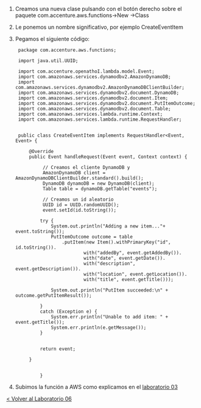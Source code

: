 
1. Creamos una nueva clase pulsando con el botón derecho sobre el paquete com.accenture.aws.functions->New ->Class
2. Le ponemos un nombre significativo, por ejemplo CreateEventItem
3. Pegamos el siguiente código:

	 

		package com.accenture.aws.functions;
	
		import java.util.UUID;
		
		import com.accenture.openathoI.lambda.model.Event;
		import com.amazonaws.services.dynamodbv2.AmazonDynamoDB;
		import com.amazonaws.services.dynamodbv2.AmazonDynamoDBClientBuilder;
		import com.amazonaws.services.dynamodbv2.document.DynamoDB;
		import com.amazonaws.services.dynamodbv2.document.Item;
		import com.amazonaws.services.dynamodbv2.document.PutItemOutcome;
		import com.amazonaws.services.dynamodbv2.document.Table;
		import com.amazonaws.services.lambda.runtime.Context;
		import com.amazonaws.services.lambda.runtime.RequestHandler;
		
		
		public class CreateEventItem implements RequestHandler<Event, Event> {
		  
			@Override
		    public Event handleRequest(Event event, Context context) {
		    	
				 // Creamos el cliente DynamoDB y
		    	 AmazonDynamoDB client = AmazonDynamoDBClientBuilder.standard().build();
		    	 DynamoDB dynamoDB = new DynamoDB(client);
			     Table table = dynamoDB.getTable("events");
			     
			     // Creamos un id aleatorio
			     UUID id = UUID.randomUUID();
			     event.setId(id.toString());
			        
		        try {
		            System.out.println("Adding a new item..."+ event.toString());
		            PutItemOutcome outcome = table
		                .putItem(new Item().withPrimaryKey("id",  id.toString()).
		                		with("addedBy", event.getAddedBy()).
		                		with("date", event.getDate()).
		                		with("description", event.getDescription()).
		                		with("location", event.getLocation()).
		                		with("title", event.getTitle()));
		
		            System.out.println("PutItem succeeded:\n" + outcome.getPutItemResult());
		
		        }
		        catch (Exception e) {
		            System.err.println("Unable to add item: " + event.getTitle());
		            System.err.println(e.getMessage());
		        }
			        
				    
		        return event;
		
		    }
		    
		   
		    	}



5. Subimos la función a AWS como explicamos en el [laboratorio 03](../EventsList#subir-la-funci%C3%B3n-a-aws)

[< Volver al Laboratorio 06 ](../../lab-06#crear-endpoint)
